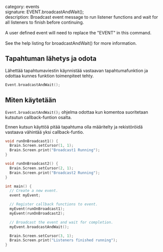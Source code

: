 category: events  
signature: EVENT.broadcastAndWait();    
description: Broadcast event message to run listener functions and wait for all listeners to finish before continuing.<br /><br />A user defined event will need to replace the "EVENT" in this command.<br /><br />See the help listing for broadcastAndWait() for more information.  

## Tapahtuman lähetys ja odota

Lähettää tapahtumaviestin käynnistää vastaavan tapahtumafunktion ja odottaa kunnes funktion toimenpiteet tehty.

```cpp
Event.broadcastAndWait();
```

## Miten käytetään

`Event.broadcastAndWait();` ohjelma odottaa kun komentoa suoritetaan kutsutun callback-funtion osalta. 

Ennen kutsun käyttöä pitää tapahtuma olla määritelty ja rekistöröidä vastaava vähintää yksi callback-funtio.


```cpp
void runOnBroadcast1() {
  Brain.Screen.setCursor(1, 1);
  Brain.Screen.print("Broadcast1 Running");
}

void runOnBroadcast2() {
  Brain.Screen.setCursor(2, 1);
  Brain.Screen.print("Broadcast2 Running");
}

int main() {
  // Create a new event.
  event myEvent;

  // Register callback functions to event.
  myEvent(runOnBroadcast1);
  myEvent(runOnBroadcast2);

  // Broadcast the event and wait for completion.
  myEvent.broadcastAndWait();

  Brain.Screen.setCursor(3, 1);
  Brain.Screen.print("Listeners finished running");
}
```

<advanced>
</advanced>